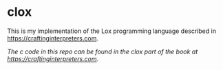 # clox
This is my implementation of the Lox programming language described in https://craftinginterpreters.com. </br>

*The c code in this repo can be found in the clox part of the book at https://craftinginterpreters.com.*
